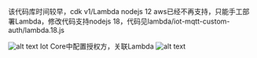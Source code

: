 该代码库时间较早，cdk v1/Lambda nodejs 12 aws已经不再支持，只能手工部署Lambda，修改代码支持nodejs 18，代码见lambda/iot-mqtt-custom-auth/lambda.18.js

![alt text](image-1.png)
Iot Core中配置授权方，关联Lambda
![alt text](image-2.png)
